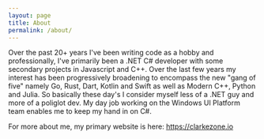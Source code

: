 ```yaml
---
layout: page
title: About
permalink: /about/
---
```


Over the past 20+ years I've been writing code as a hobby and professionally, I've primarily been a .NET C# developer with some secondary projects in Javascript and C++.  Over the last few years my interest has been progressively broadening to encompass the new "gang of five" namely Go, Rust, Dart, Kotlin and Swift as well as Modern C++, Python and Julia.  So basically these day's I consider myself less of a .NET guy and more of a poliglot dev.  My day job working on the Windows UI Platform team enables me to keep my hand in on C#.

For more about me, my primary website is here: https://clarkezone.io
